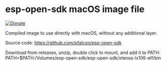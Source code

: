# esp-open-sdk macOS image file

[![Donate](https://img.shields.io/badge/donate-PayPal-blue.svg)](https://paypal.me/ravensystem)

Compiled image to use directly with macOS, without any additional layer.

Source code: https://github.com/pfalcon/esp-open-sdk

Download from releases, unzip, double click to mount, and add it to PATH:
PATH=$PATH:/Volumes/esp-open-sdk/esp-open-sdk/xtensa-lx106-elf/bin
